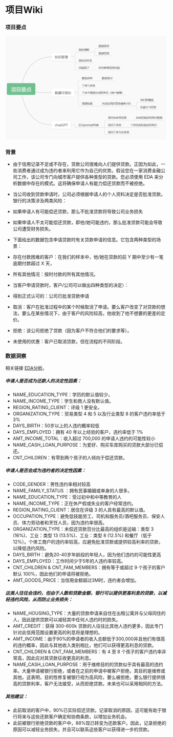 # 项目Wiki

### 项目要点
![项目要点](/keypoints.png "项目要点")

### 背景
- 由于信用记录不足或不存在，贷款公司很难向人们提供贷款。正因为如此，一些消费者通过成为违约者来利用它作为自己的优势。假设您在一家消费金融公司工作，该公司专门向城市客户提供各种类型的贷款。您必须使用 EDA 来分析数据中存在的模式。这将确保申请人有能力偿还贷款而不被拒绝。

- 当公司收到贷款申请时，公司必须根据申请人的个人资料决定是否批准贷款。银行的决策涉及两类风险：

- 如果申请人有可能偿还贷款，那么不批准贷款将导致公司业务损失

- 如果申请人不太可能偿还贷款，即他/她可能违约，那么批准贷款可能会导致公司遭受财务损失。

- 下面给出的数据包含申请贷款时有关贷款申请的信息。它包含两种类型的场景：

- 存在付款困难的客户：在我们的样本中，他/她在贷款的前 Y 期中至少有一笔逾期付款超过 X 天，

- 所有其他情况：按时付款的所有其他情况。

- 当客户申请贷款时，客户/公司可以做出四种类型的决定）：

- 得到正式认可的：公司已批准贷款申请

- 取消：客户在批准过程中的某个时候取消了申请。要么客户改变了对贷款的想法，要么在某些情况下，由于客户的风险较高，他收到了他不想要的更差的定价。

- 拒绝：该公司拒绝了贷款（因为客户不符合他们的要求等）。

- 未使用的优惠：客户已取消贷款，但在流程的不同阶段。

### 数据洞察
相关链接 [EDA分析](https://www.kaggle.com/code/amritachatterjee09/eda-bank-loan-default-risk-analysis)。

##### 申请人是否成为还款人的决定性因素：
- NAME_EDUCATION_TYPE：学历的默认值较少。
- NAME_INCOME_TYPE：学生和商人没有默认值。
- REGION_RATING_CLIENT：评级 1 更安全。
- ORGANIZATION_TYPE：贸易类型 4 和 5 以及行业类型 8 的客户违约率低于 3%
- DAYS_BIRTH：50岁以上的人违约概率较低
- DAYS_EMPLOYED：拥有 40 年以上经验的客户，违约率低于 1%
- AMT_INCOME_TOTAL：收入超过 700,000 的申请人违约的可能性较小
- NAME_CASH_LOAN_PUR​​POSE：为爱好、购买车库购买的贷款大部分已偿还。
- CNT_CHILDREN：有零到两个孩子的人倾向于偿还贷款。

##### 申请人是否会成为违约者的决定性因素：
- CODE_GENDER：男性违约率相对较高
- NAME_FAMILY_STATUS ：拥有民事婚姻或单身的人很多。
- NAME_EDUCATION_TYPE：受过初中和中等教育的人
- NAME_INCOME_TYPE：正在休产假或失业的客户经常违约。
- REGION_RATING_CLIENT：居住在评级 3 的人具有最高的默认值。
- OCCUPATION_TYPE：避免低技能劳工、司机和服务员/酒吧服务员、保安人员、体力劳动者和烹饪人员，因为违约率很高。
- ORGANIZATION_TYPE：未偿还贷款百分比最高的组织是运输：类型 3 (16%)、工业：类型 13 (13.5%)、工业：类型 8 (12.5%) 和餐厅（低于 12%）。个体工商户的违约率较高，应避免批准贷款或提供较高利率的贷款，以降低违约风险。
- DAYS_BIRTH：避免20-40岁年龄段的年轻人，因为他们违约的可能性更高
- DAYS_EMPLOYED：工作时间少于5年的人违约率较高。
- CNT_CHILDREN & CNT_FAM_MEMBERS：拥有等于或超过 9 个孩子的客户默认 100%，因此他们的申请将被拒绝。
- AMT_GOODS_PRICE：当信用金额超过3M时，违约者会增加。

##### 这类人往往会违约，但由于人数和贷款金额，银行可以提供更高利息的贷款，以减轻违约风险，从而防止业务损失：
- NAME_HOUSING_TYPE：大量的贷款申请来自住在出租公寓并与父母同住的人，因此提供贷款可以减轻其中任何人违约时的损失。
- AMT_CREDIT：获得 300-600k 贷款的人往往比其他人违约更多，因此专门针对此信用范围设置更高的利息将是理想的。
- AMT_INCOME：由于90%的申请者的收入总额低于300,000并且他们有很高的违约概率，因此与其他收入类别相比，他们可以获得更高利息的贷款。
- CNT_CHILDREN & CNT_FAM_MEMBERS：有 4 至 8 个孩子的客户违约率非常高，因此应对其贷款征收更高的利息。
- NAME_CASH_LOAN_PUR​​POSE：用于维修目的的贷款似乎具有最高的违约率。大量申请被银行拒绝，或者在之前的申请中被客户拒绝，其目的是维修或其他。这表明，目的性修复被银行视为高风险，要么被拒绝，要么银行提供很高的贷款利率，客户无法接受，从而拒绝贷款。未来也可以采用相同的方法。

##### 其他建议：
- 此前取消的客户中，90%已实际偿还贷款。记录取消的原因，这可能有助于银行将来与这些还款客户确定和协商条款，以增加业务机会。
- 此前被银行拒绝贷款的客户中，88%现已转变为还款客户。因此，记录拒绝的原因可以减轻业务损失，并且可以联系这些客户以获得进一步的贷款。

